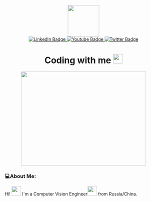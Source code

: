 <div id="header" align="center">
  <img src="https://media.giphy.com/media/H1dxi6xdh4NGQCZSvz/giphy.gif" width="100"/>
</div>
<div id="badges" align="center">
  <a href="https://t.me/LifeSjokegg">
    <img src="https://img.shields.io/badge/Telegram-blue?style=for-the-badge&logo=linkedin&logoColor=white" alt="LinkedIn Badge"/>
  </a>
  <a href="https://youtube.com/@carlbrendt9036?si=ZPBy20T5HNQJw0W7L">
    <img src="https://img.shields.io/badge/YouTube-red?style=for-the-badge&logo=youtube&logoColor=white" alt="Youtube Badge"/>
  </a>
  <a href="https://huggingface.co/CarlBrendt">
    <img src="https://img.shields.io/badge/HuggFace-yellow?style=for-the-badge&logo=twitter&logoColor=white" alt="Twitter Badge"/>
  </a>
</div>
<img  align="center" src="https://komarev.com/ghpvc/?username=CarlBrendt&style=flat-square&color=blue" alt=""/>
<h1  align="center">
  Coding with me
  <img src="https://media.giphy.com/media/WFZvB7VIXBgiz3oDXE/giphy.gif" width="30px"/>
</h1>
<div align="center">
  <img src="https://media.giphy.com/media/3oKIPnAiaMCws8nOsE/giphy.gif" width="400" height="300"/>
</div>

### :computer:About Me:
Hi! <img src="https://media.giphy.com/media/hvRJCLFzcasrR4ia7z/giphy.gif" width="30px"> I`m a Computer Vision Engineer<img src="https://media.giphy.com/media/WUlplcMpOCEmTGBtBW/giphy.gif" width="30"> from Russia/China.
<!--
**CarlBrendt/CarlBrendt** is a ✨ _special_ ✨ repository because its `README.md` (this file) appears on your GitHub profile.

Here are some ideas to get you started:

- 🔭 I’m currently working on ...
- 🌱 I’m currently learning ...
- 👯 I’m looking to collaborate on ...
- 🤔 I’m looking for help with ...
- 💬 Ask me about ...
- 📫 How to reach me: ...
- 😄 Pronouns: ...
- ⚡ Fun fact: ...
-->
